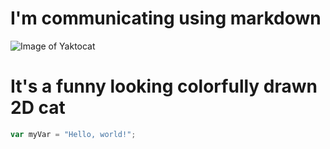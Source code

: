 # I'm communicating using markdown
![Image of Yaktocat](https://octodex.github.com/images/yaktocat.png)
# It's a funny looking colorfully drawn 2D cat

``` javascript
var myVar = "Hello, world!";
```
